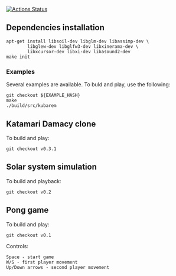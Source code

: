 [![Actions Status](https://github.com/yashin-alexander/kubarem/workflows/Linux%20build/badge.svg)](https://github.com/yashin-alexander/kubarem/actions)


## Dependencies installation
```
apt-get install libsoil-dev libglm-dev libassimp-dev \
        libglew-dev libglfw3-dev libxinerama-dev \ 
        libxcursor-dev libxi-dev libasound2-dev
make init
```

### Examples
Several examples are available. To buld and play, use the following:
```
git checkout ${EXAMPLE_HASH}
make
./build/src/kubarem
```

## Katamari Damacy clone

To build and play:
```
git checkout v0.3.1
```

## Solar system simulation

To build and playback:
```
git checkout v0.2
```

## Pong game

To build and play:
```
git checkout v0.1
```

Controls:
```
Space - start game
W/S - first player movement
Up/Down arrows - second player movement
```
